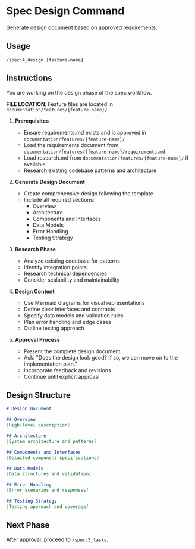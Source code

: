 # Spec Design Command

Generate design document based on approved requirements.

## Usage
```
/spec:4_design [feature-name]
```

## Instructions
You are working on the design phase of the spec workflow.

**FILE LOCATION**: Feature files are located in `documentation/features/{feature-name}/`

1. **Prerequisites**
   - Ensure requirements.md exists and is approved in `documentation/features/{feature-name}/`
   - Load the requirements document from `documentation/features/{feature-name}/requirements.md`
   - Load research.md from `documentation/features/{feature-name}/` if available
   - Research existing codebase patterns and architecture

2. **Generate Design Document**
   - Create comprehensive design following the template
   - Include all required sections:
     - Overview
     - Architecture
     - Components and Interfaces
     - Data Models
     - Error Handling
     - Testing Strategy

3. **Research Phase**
   - Analyze existing codebase for patterns
   - Identify integration points
   - Research technical dependencies
   - Consider scalability and maintainability

4. **Design Content**
   - Use Mermaid diagrams for visual representations
   - Define clear interfaces and contracts
   - Specify data models and validation rules
   - Plan error handling and edge cases
   - Outline testing approach

5. **Approval Process**
   - Present the complete design document
   - Ask: "Does the design look good? If so, we can move on to the implementation plan."
   - Incorporate feedback and revisions
   - Continue until explicit approval

## Design Structure
```markdown
# Design Document

## Overview
[High-level description]

## Architecture
[System architecture and patterns]

## Components and Interfaces
[Detailed component specifications]

## Data Models
[Data structures and validation]

## Error Handling
[Error scenarios and responses]

## Testing Strategy
[Testing approach and coverage]
```

## Next Phase
After approval, proceed to `/spec:5_tasks`.
